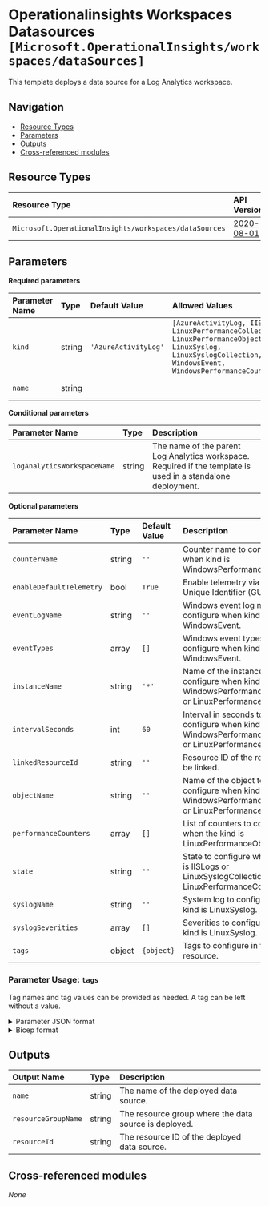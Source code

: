 # Operationalinsights Workspaces Datasources `[Microsoft.OperationalInsights/workspaces/dataSources]`

This template deploys a data source for a Log Analytics workspace.

## Navigation

- [Resource Types](#Resource-Types)
- [Parameters](#Parameters)
- [Outputs](#Outputs)
- [Cross-referenced modules](#Cross-referenced-modules)

## Resource Types

| Resource Type | API Version |
| :-- | :-- |
| `Microsoft.OperationalInsights/workspaces/dataSources` | [2020-08-01](https://docs.microsoft.com/en-us/azure/templates/Microsoft.OperationalInsights/2020-08-01/workspaces/dataSources) |

## Parameters

**Required parameters**

| Parameter Name | Type | Default Value | Allowed Values | Description |
| :-- | :-- | :-- | :-- | :-- |
| `kind` | string | `'AzureActivityLog'` | `[AzureActivityLog, IISLogs, LinuxPerformanceCollection, LinuxPerformanceObject, LinuxSyslog, LinuxSyslogCollection, WindowsEvent, WindowsPerformanceCounter]` | The kind of the DataSource. |
| `name` | string |  |  | Name of the solution. |

**Conditional parameters**

| Parameter Name | Type | Description |
| :-- | :-- | :-- |
| `logAnalyticsWorkspaceName` | string | The name of the parent Log Analytics workspace. Required if the template is used in a standalone deployment. |

**Optional parameters**

| Parameter Name | Type | Default Value | Description |
| :-- | :-- | :-- | :-- |
| `counterName` | string | `''` | Counter name to configure when kind is WindowsPerformanceCounter. |
| `enableDefaultTelemetry` | bool | `True` | Enable telemetry via a Globally Unique Identifier (GUID). |
| `eventLogName` | string | `''` | Windows event log name to configure when kind is WindowsEvent. |
| `eventTypes` | array | `[]` | Windows event types to configure when kind is WindowsEvent. |
| `instanceName` | string | `'*'` | Name of the instance to configure when kind is WindowsPerformanceCounter or LinuxPerformanceObject. |
| `intervalSeconds` | int | `60` | Interval in seconds to configure when kind is WindowsPerformanceCounter or LinuxPerformanceObject. |
| `linkedResourceId` | string | `''` | Resource ID of the resource to be linked. |
| `objectName` | string | `''` | Name of the object to configure when kind is WindowsPerformanceCounter or LinuxPerformanceObject. |
| `performanceCounters` | array | `[]` | List of counters to configure when the kind is LinuxPerformanceObject. |
| `state` | string | `''` | State to configure when kind is IISLogs or LinuxSyslogCollection or LinuxPerformanceCollection. |
| `syslogName` | string | `''` | System log to configure when kind is LinuxSyslog. |
| `syslogSeverities` | array | `[]` | Severities to configure when kind is LinuxSyslog. |
| `tags` | object | `{object}` | Tags to configure in the resource. |


### Parameter Usage: `tags`

Tag names and tag values can be provided as needed. A tag can be left without a value.

<details>

<summary>Parameter JSON format</summary>

```json
"tags": {
    "value": {
        "Environment": "Non-Prod",
        "Contact": "test.user@testcompany.com",
        "PurchaseOrder": "1234",
        "CostCenter": "7890",
        "ServiceName": "DeploymentValidation",
        "Role": "DeploymentValidation"
    }
}
```

</details>

<details>

<summary>Bicep format</summary>

```bicep
tags: {
    Environment: 'Non-Prod'
    Contact: 'test.user@testcompany.com'
    PurchaseOrder: '1234'
    CostCenter: '7890'
    ServiceName: 'DeploymentValidation'
    Role: 'DeploymentValidation'
}
```

</details>
<p>

## Outputs

| Output Name | Type | Description |
| :-- | :-- | :-- |
| `name` | string | The name of the deployed data source. |
| `resourceGroupName` | string | The resource group where the data source is deployed. |
| `resourceId` | string | The resource ID of the deployed data source. |

## Cross-referenced modules

_None_
